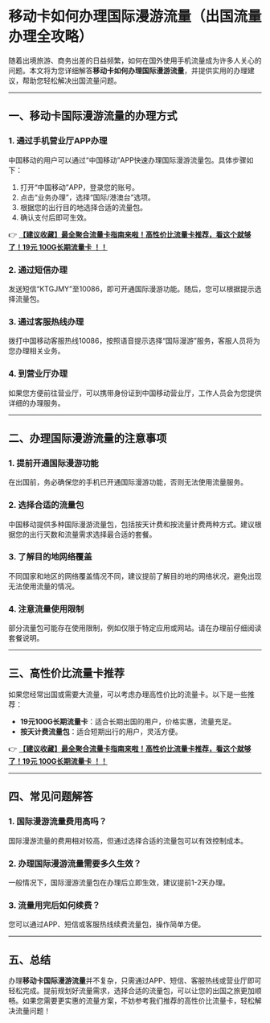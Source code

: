 # 移动卡如何办理国际漫游流量（出国流量办理全攻略）

随着出境旅游、商务出差的日益频繁，如何在国外使用手机流量成为许多人关心的问题。本文将为您详细解答**移动卡如何办理国际漫游流量**，并提供实用的办理建议，帮助您轻松解决出国流量问题。

---

## 一、移动卡国际漫游流量的办理方式

### 1. 通过手机营业厅APP办理
中国移动的用户可以通过“中国移动”APP快速办理国际漫游流量包。具体步骤如下：
1. 打开“中国移动”APP，登录您的账号。
2. 点击“业务办理”，选择“国际/港澳台”选项。
3. 根据您的出行目的地选择合适的流量包。
4. 确认支付后即可生效。

👉 **[【建议收藏】最全聚合流量卡指南来啦！高性价比流量卡推荐，看这个就够了！19元 100G长期流量卡 ！！](https://bit.ly/Liuliangka)**

### 2. 通过短信办理
发送短信“KTGJMY”至10086，即可开通国际漫游功能。随后，您可以根据提示选择流量包。

### 3. 通过客服热线办理
拨打中国移动客服热线10086，按照语音提示选择“国际漫游”服务，客服人员将为您办理相关业务。

### 4. 到营业厅办理
如果您方便前往营业厅，可以携带身份证到中国移动营业厅，工作人员会为您提供详细的办理服务。

---

## 二、办理国际漫游流量的注意事项

### 1. 提前开通国际漫游功能
在出国前，务必确保您的手机已开通国际漫游功能，否则无法使用流量服务。

### 2. 选择合适的流量包
中国移动提供多种国际漫游流量包，包括按天计费和按流量计费两种方式。建议根据您的出行天数和流量需求选择最合适的套餐。

### 3. 了解目的地网络覆盖
不同国家和地区的网络覆盖情况不同，建议提前了解目的地的网络状况，避免出现无法使用流量的情况。

### 4. 注意流量使用限制
部分流量包可能存在使用限制，例如仅限于特定应用或网站。请在办理前仔细阅读套餐说明。

---

## 三、高性价比流量卡推荐

如果您经常出国或需要大流量，可以考虑办理高性价比的流量卡。以下是一些推荐：
- **19元100G长期流量卡**：适合长期出国的用户，价格实惠，流量充足。
- **按天计费流量包**：适合短期出行的用户，灵活方便。

👉 **[【建议收藏】最全聚合流量卡指南来啦！高性价比流量卡推荐，看这个就够了！19元 100G长期流量卡 ！！](https://bit.ly/Liuliangka)**

---

## 四、常见问题解答

### 1. 国际漫游流量费用高吗？
国际漫游流量的费用相对较高，但通过选择合适的流量包可以有效控制成本。

### 2. 办理国际漫游流量需要多久生效？
一般情况下，国际漫游流量包在办理后立即生效，建议提前1-2天办理。

### 3. 流量用完后如何续费？
您可以通过APP、短信或客服热线续费流量包，操作简单方便。

---

## 五、总结

办理**移动卡国际漫游流量**并不复杂，只需通过APP、短信、客服热线或营业厅即可轻松完成。提前规划好流量需求，选择合适的流量包，可以让您的出国之旅更加顺畅。如果您需要更实惠的流量方案，不妨参考我们推荐的高性价比流量卡，轻松解决流量问题！
